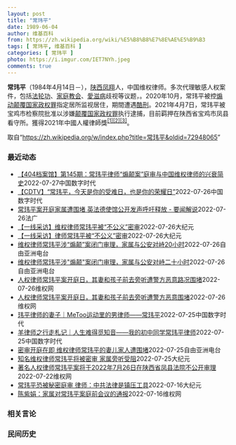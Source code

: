 ```yaml
---
layout: post
title: "常玮平"
date: 1989-06-04
author: 维基百科
from: https://zh.wikipedia.org/wiki/%E5%B8%B8%E7%8E%AE%E5%B9%B3
tags: [ 常玮平, 维基百科 ]
categories: [ 常玮平 ]
photo: https://i.imgur.com/IET7NYh.jpeg
comments: true
---
```

<div class="mw-parser-output">
<p><b>常玮平</b>（1984年4月14日<span class="useeditintro" title="Template:BLP editintro">－</span>），<a href="/wiki/%E9%99%95%E8%A5%BF" class="mw-redirect" title="陕西">陕西</a><a href="/wiki/%E5%87%A4%E7%BF%94" class="mw-redirect" title="凤翔">凤翔</a>人，中国维权律师。多次代理敏感人权案件，包括<a href="/wiki/%E6%B3%95%E8%BD%AE%E5%8A%9F" title="法轮功">法轮功</a>、<a href="/wiki/%E5%AE%B6%E5%BA%AD%E6%95%99%E4%BC%9A" class="mw-redirect" title="家庭教会">家庭教会</a>、<a href="/wiki/%E6%84%9B%E6%BB%8B%E7%97%85" class="mw-redirect" title="愛滋病">愛滋病</a>歧视等议题，。2020年10月，常玮平被控<a href="/wiki/%E7%85%BD%E5%8A%A8%E9%A2%A0%E8%A6%86%E5%9B%BD%E5%AE%B6%E6%94%BF%E6%9D%83%E7%BD%AA" title="煽动颠覆国家政权罪">煽动颠覆国家政权罪</a>指定居所监视居住，期間遭遇<a href="/wiki/%E9%85%B7%E5%88%91" title="酷刑">酷刑</a>。2021年4月7日，常玮平被宝鸡市检察院批准以涉嫌<a href="/wiki/%E9%A2%A0%E8%A6%86%E5%9B%BD%E5%AE%B6%E6%94%BF%E6%9D%83%E7%BD%AA" title="颠覆国家政权罪">颠覆国家政权罪</a>执行逮捕，目前羁押在陕西省宝鸡市凤县看守所。獲得2021年中國人權律師獎<sup id="cite_ref-1" class="reference"><a href="#cite_note-1">[1]</a></sup><sup id="cite_ref-2" class="reference"><a href="#cite_note-2">[2]</a></sup><sup id="cite_ref-3" class="reference"><a href="#cite_note-3">[3]</a></sup>。
</p>
</div><noscript><img src="//zh.wikipedia.org/wiki/Special:CentralAutoLogin/start?type=1x1" alt="" title="" width="1" height="1" style="border: none; position: absolute;"></noscript>
<div class="printfooter">取自“<a dir="ltr" href="https://zh.wikipedia.org/w/index.php?title=常玮平&amp;oldid=72948065">https://zh.wikipedia.org/w/index.php?title=常玮平&amp;oldid=72948065</a>”</div><div id="recent-news"><h3>最近动态</h3><ul><li><a href="https://nodebe4.github.io/waimei/2022-07-27/404%E6%A1%A3%E6%A1%88%E9%A6%86-%E7%AC%AC145%E6%9C%9F-%E5%B8%B8%E7%8E%AE%E5%B9%B3%E5%BE%8B%E5%B8%88-%E7%85%BD%E9%A2%A0%E6%A1%88-%E5%BA%AD%E5%AE%A1%E4%B8%8E%E4%B8%AD%E5%9B%BD%E7%BB%B4%E6%9D%83%E5%BE%8B%E5%B8%88%E7%9A%84%E5%85%B4%E8%A1%B0%E7%AE%80%E5%8F%B2" title="【404档案馆】第145期：常玮平律师“煽颠案”庭审与中国维权律师的兴衰简史—— CDT 档案卡 标题：【【404档案馆】第145期：常玮平律师“煽颠案”庭审与中国维权律师的兴衰简史作者：西西弗...">【404档案馆】第145期：常玮平律师“煽颠案”庭审与中国维权律师的兴衰简史</a><time>2022-07-27</time><a class="tag">中国数字时代</a></li>
<li><a href="https://nodebe4.github.io/waimei/2022-07-26/CDTV-%E5%B8%B8%E7%8E%AE%E5%B9%B3-%E4%BB%8A%E5%A4%A9%E6%98%AF%E4%BD%A0%E7%9A%84%E5%8F%97%E9%9A%BE%E6%97%A5-%E4%B9%9F%E6%98%AF%E4%BD%A0%E7%9A%84%E8%8D%A3%E8%80%80%E6%97%A5" title="【CDTV】“常玮平，今天是你的受难日，也是你的荣耀日”—— CDT 档案卡 标题：【CDTV】“常玮平，今天是你的受难日，也是你的荣耀日”来源：推特账户：Chen Zijuan(常玮平律师的妻...">【CDTV】“常玮平，今天是你的受难日，也是你的荣耀日”</a><time>2022-07-26</time><a class="tag">中国数字时代</a></li>
<li><a href="https://nodebe4.github.io/waimei/2022-07-26/%E5%B8%B8%E7%8E%AE%E5%B9%B3%E6%A1%88%E5%BC%80%E5%BA%AD%E5%AE%B6%E5%B1%9E%E9%81%AD%E5%9B%B4%E5%A0%B5-%E8%8B%B1%E6%B3%95%E5%BE%B7%E4%BD%BF%E9%A6%86%E5%85%AC%E5%BC%80%E5%8F%91%E5%A3%B0%E5%91%BC%E5%90%81%E9%87%8A%E6%94%BE-%E8%A6%81%E9%97%BB%E8%A7%A3%E8%AF%B4" title="常玮平案开庭家属遭围堵 英法德使馆公开发声呼吁释放 - 要闻解说—— 26/07/2022 - 17:20 中国著名人权律师常玮平被指控颠覆国家政权罪案7月26日在陕西省凤县法院秘密审理，常玮平...">常玮平案开庭家属遭围堵 英法德使馆公开发声呼吁释放 - 要闻解说</a><time>2022-07-26</time><a class="tag">法广</a></li>
<li><a href="https://nodebe4.github.io/waimei/2022-07-26/%E4%B8%80%E7%BA%BF%E9%87%87%E8%AE%BF-%E7%BB%B4%E6%9D%83%E5%BE%8B%E5%B8%88%E5%B8%B8%E7%8E%AE%E5%B9%B3%E8%A2%AB-%E4%B8%8D%E5%85%AC%E4%B9%89-%E5%AF%86%E5%AE%A1" title="【一线采访】维权律师常玮平被“不公义”密审—— 【大纪元2022年07月26日讯】（大纪元记者赵凤华、洪宁采访报导）7月26日，中国知名维权律师常玮平因参加“12·26厦门聚会”被指涉嫌“颠覆国...">【一线采访】维权律师常玮平被“不公义”密审</a><time>2022-07-26</time><a class="tag">大纪元</a></li>
<li><a href="https://nodebe4.github.io/waimei/2022-07-26/%E4%B8%80%E7%BA%BF%E9%87%87%E8%AE%BF-%E5%BE%8B%E5%B8%88%E5%B8%B8%E7%8E%AE%E5%B9%B3%E8%A2%AB-%E4%B8%8D%E5%85%AC%E4%B9%89-%E5%AF%86%E5%AE%A1" title="【一线采访】律师常玮平被“不公义”密审—— 【大纪元2022年07月26日讯】（大纪元记者赵凤华、洪宁采访报导）7月26日，中国知名维权律师常玮平因参加“12·26厦门聚会”被指涉嫌“颠覆国家政...">【一线采访】律师常玮平被“不公义”密审</a><time>2022-07-26</time><a class="tag">大纪元</a></li>
<li><a href="https://nodebe4.github.io/waimei/2022-07-26/%E7%BB%B4%E6%9D%83%E5%BE%8B%E5%B8%88%E5%B8%B8%E7%8E%AE%E5%B9%B3%E6%B6%89-%E7%85%BD%E9%A2%A0-%E6%A1%88%E9%97%AD%E9%97%A8%E5%AE%A1%E7%90%86-%E5%AE%B6%E5%B1%9E%E4%B8%8E%E5%85%AC%E5%AE%89%E5%AF%B9%E5%B3%9920%E5%B0%8F%E6%97%B6" title="维权律师常玮平涉“煽颠”案闭门审理，家属与公安对峙20小时—— 中国维权律师常玮平被控“煽动颠覆国家政权罪”案7月26日在陕西完成审讯，择日宣判。家属在前往法院途中，遭公安和特警以防疫为由拦下，...">维权律师常玮平涉“煽颠”案闭门审理，家属与公安对峙20小时</a><time>2022-07-26</time><a class="tag">自由亚洲电台</a></li>
<li><a href="https://nodebe4.github.io/waimei/2022-07-26/%E7%BB%B4%E6%9D%83%E5%BE%8B%E5%B8%88%E5%B8%B8%E7%8E%AE%E5%B9%B3%E6%B6%89-%E7%85%BD%E9%A2%A0-%E6%A1%88%E9%97%AD%E9%97%A8%E5%AE%A1%E7%90%86-%E5%AE%B6%E5%B1%9E%E4%B8%8E%E5%85%AC%E5%AE%89%E5%AF%B9%E5%B3%99%E4%BA%8C%E5%8D%81%E5%B0%8F%E6%97%B6" title="维权律师常玮平涉”煽颠”案闭门审理，家属与公安对峙二十小时—— 中国维权律师常玮平被控“煽动颠覆国家政权罪”案7月26日在陕西完成审讯，择日宣判。家属在前往法院途中，遭公安和特警以防疫为由拦下，...">维权律师常玮平涉"煽颠"案闭门审理，家属与公安对峙二十小时</a><time>2022-07-26</time><a class="tag">自由亚洲电台</a></li>
<li><a href="https://nodebe4.github.io/waimei/2022-07-26/%E4%BA%BA%E6%9D%83%E5%BE%8B%E5%B8%88%E5%B8%B8%E7%8E%AE%E5%B9%B3%E6%A1%88%E5%BC%80%E5%BA%AD%E6%97%A5-%E5%85%B6%E5%A6%BB%E5%92%8C%E5%AD%A9%E5%AD%90%E5%89%8D%E5%8E%BB%E6%97%81%E5%90%AC%E9%81%AD%E8%AD%A6%E6%96%B9%E6%81%B6%E6%84%8F%E8%B7%AF%E5%86%B5%E5%9B%B4%E5%A0%B5" title="人权律师常玮平案开庭日，其妻和孩子前去旁听遭警方恶意路况围堵—— （维权网信息中心报道）2022年7月26日，本网获悉：著名人权律师常玮平案于今日在陕西省凤县法院不公开审理，但其妻和孩子以及其母...">人权律师常玮平案开庭日，其妻和孩子前去旁听遭警方恶意路况围堵</a><time>2022-07-26</time><a class="tag">维权网</a></li>
<li><a href="https://nodebe4.github.io/waimei/2022-07-26/%E4%BA%BA%E6%9D%83%E5%BE%8B%E5%B8%88%E5%B8%B8%E7%8E%AE%E5%B9%B3%E6%A1%88%E5%BC%80%E5%BA%AD%E6%97%A5-%E5%85%B6%E5%A6%BB%E5%92%8C%E5%AD%A9%E5%AD%90%E5%89%8D%E5%8E%BB%E6%97%81%E5%90%AC%E9%81%AD%E8%AD%A6%E6%96%B9%E6%81%B6%E6%84%8F%E5%9B%B4%E5%A0%B5" title="人权律师常玮平案开庭日，其妻和孩子前去旁听遭警方恶意围堵—— （维权网信息中心报道）2022年7月26日，本网获悉：著名人权律师常玮平案于今日在陕西省凤县法院不公开审理，但其妻和孩子以及其母亲从...">人权律师常玮平案开庭日，其妻和孩子前去旁听遭警方恶意围堵</a><time>2022-07-26</time><a class="tag">维权网</a></li>
<li><a href="https://nodebe4.github.io/waimei/2022-07-25/%E7%8E%AE%E5%B9%B3%E5%BE%8B%E5%B8%88%E7%9A%84%E5%A6%BB%E5%AD%90-MeToo%E8%BF%90%E5%8A%A8%E9%87%8C%E7%9A%84%E7%94%B7%E5%BE%8B%E5%B8%88-%E5%B8%B8%E7%8E%AE%E5%B9%B3" title="玮平律师的妻子｜MeToo运动里的男律师——常玮平—— CDT 档案卡 标题：MeToo运动里的男律师——常玮平作者：玮平律师的妻子发表日期：2021.3.8来源：微博“玮平律师的妻子”主题归类...">玮平律师的妻子｜MeToo运动里的男律师——常玮平</a><time>2022-07-25</time><a class="tag">中国数字时代</a></li>
<li><a href="https://nodebe4.github.io/waimei/2022-07-25/%E7%BE%8A%E5%BE%8B%E5%B8%88%E4%B9%8B%E8%A1%8C%E8%B5%B0%E6%9C%AD%E8%AE%B0-%E4%BA%BA%E7%94%9F%E9%9A%BE%E5%BE%97%E8%A7%85%E7%9F%A5%E9%9F%B3-%E6%88%91%E7%9A%84%E5%88%9D%E4%B8%AD%E5%90%8C%E5%AD%A6%E5%B8%B8%E7%8E%AE%E5%B9%B3%E5%BE%8B%E5%B8%88" title="羊律师之行走札记｜人生难得觅知音——我的初中同学常玮平律师—— CDT 档案卡 标题：人生难得觅知音——我的初中同学常玮平律师作者：羊律师之行走札记发表日期：2020.11.11来源：网易新闻“...">羊律师之行走札记｜人生难得觅知音——我的初中同学常玮平律师</a><time>2022-07-25</time><a class="tag">中国数字时代</a></li>
<li><a href="https://nodebe4.github.io/waimei/2022-07-25/%E5%AF%86%E5%AE%A1%E5%BC%80%E5%BA%AD%E5%9C%A8%E5%8D%B3-%E7%BB%B4%E6%9D%83%E5%BE%8B%E5%B8%88%E5%B8%B8%E7%8E%AE%E5%B9%B3%E7%9A%84%E5%A6%BB%E5%84%BF%E5%AE%B6%E4%BA%BA%E9%81%AD%E5%9B%B4%E5%A0%B5" title="密审开庭在即 维权律师常玮平的妻儿家人遭围堵—— 中国维权律师常玮平被控“煽动颠覆国家政权罪”一案将在周二（7月26日）秘密开庭，他的妻子陈紫娟周一晚间前往陕西省宝鸡市凤县的途中，遭公安和特警以...">密审开庭在即 维权律师常玮平的妻儿家人遭围堵</a><time>2022-07-25</time><a class="tag">自由亚洲电台</a></li>
<li><a href="https://nodebe4.github.io/waimei/2022-07-25/%E7%9F%A5%E5%90%8D%E7%BB%B4%E6%9D%83%E5%BE%8B%E5%B8%88%E5%B8%B8%E7%8E%AE%E5%B9%B3%E5%B0%86%E8%A2%AB%E5%AF%86%E5%AE%A1-%E5%AE%B6%E5%B1%9E%E6%97%81%E5%90%AC%E5%8F%97%E9%98%BB" title="知名维权律师常玮平将被密审 家属旁听受阻—— 【大纪元2022年07月25日讯】（大纪元记者赵凤华、洪宁采访报导）7月25日，在中国知名维权律师常玮平被秘密庭审前夕，他的妻子陈紫娟准备去法院旁听...">知名维权律师常玮平将被密审 家属旁听受阻</a><time>2022-07-25</time><a class="tag">大纪元</a></li>
<li><a href="https://nodebe4.github.io/waimei/2022-07-22/%E8%91%97%E5%90%8D%E4%BA%BA%E6%9D%83%E5%BE%8B%E5%B8%88%E5%B8%B8%E7%8E%AE%E5%B9%B3%E6%A1%88%E5%B0%86%E4%BA%8E2022%E5%B9%B47%E6%9C%8826%E6%97%A5%E5%9C%A8%E9%99%95%E8%A5%BF%E7%9C%81%E5%87%A4%E5%8E%BF%E6%B3%95%E9%99%A2%E4%B8%8D%E5%85%AC%E5%BC%80%E5%AE%A1%E7%90%86" title="著名人权律师常玮平案将于2022年7月26日在陕西省凤县法院不公开审理—— （维权网信息中心报道）2022年7月22日，本网获悉：著名人权律师常玮平案将于2022年7月26日下星期二在陕西省凤县...">著名人权律师常玮平案将于2022年7月26日在陕西省凤县法院不公开审理</a><time>2022-07-22</time><a class="tag">维权网</a></li>
<li><a href="https://nodebe4.github.io/waimei/2022-07-16/%E5%B8%B8%E7%8E%AE%E5%B9%B3%E6%81%90%E8%A2%AB%E7%A7%98%E5%AF%86%E5%BA%AD%E5%AE%A1-%E5%BE%8B%E5%B8%88-%E4%B8%AD%E5%85%B1%E6%B3%95%E5%BE%8B%E6%98%AF%E9%95%87%E5%8E%8B%E5%B7%A5%E5%85%B7" title="常玮平恐被秘密庭审 律师：中共法律是镇压工具—— 【大纪元2022年07月16日讯】（大纪元记者高邈、洪宁采访报导）中国人权律师常玮平案于日前开始召开庭前会议，由于辩护律师被迫签署保密协议，外界...">常玮平恐被秘密庭审 律师：中共法律是镇压工具</a><time>2022-07-16</time><a class="tag">大纪元</a></li>
<li><a href="https://nodebe4.github.io/waimei/2022-07-16/%E9%99%88%E7%B4%AB%E5%A8%9F-%E5%AE%B6%E5%B1%9E%E5%AF%B9%E5%B8%B8%E7%8E%AE%E5%B9%B3%E6%A1%88%E5%BA%AD%E5%89%8D%E4%BC%9A%E8%AE%AE%E7%9A%84%E9%80%9A%E6%8A%A5" title="陈紫娟：家属对常玮平案庭前会议的通报—— 常玮平案的庭前会议从本周一（2022.7.11）下午2:30开始，在宝鸡市凤县看守所进行，参加人员有宝鸡市中院刑一庭副庭长杨瀚黎及其助理chen jin...">陈紫娟：家属对常玮平案庭前会议的通报</a><time>2022-07-16</time><a class="tag">维权网</a></li>
</ul></div><div id="open-opinion"><h3>相关言论</h3><ul></ul></div><div id="mjls-record"><h3>民间历史</h3><ul></ul></div>